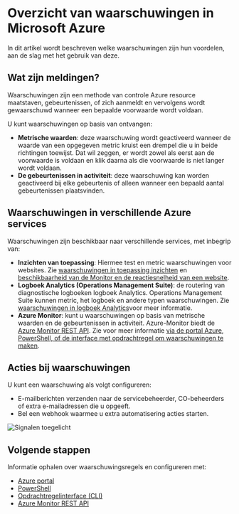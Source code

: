 <properties
    pageTitle="Overzicht van waarschuwingen in Microsoft Azure | Microsoft Azure"
    description="Waarschuwingen kunt u resource Azure metrics, gebeurtenissen of logboeken controleren en de hoogte gesteld wanneer een bepaalde voorwaarde is voldaan."
    authors="rboucher"
    manager="carolz"
    editor=""
    services="monitoring-and-diagnostics"
    documentationCenter="monitoring-and-diagnostics"/>

<tags
    ms.service="monitoring-and-diagnostics"
    ms.workload="na"
    ms.tgt_pltfrm="na"
    ms.devlang="na"
    ms.topic="article"
    ms.date="09/24/2016"
    ms.author="robb"/>

# <a name="overview-of-alerts-in-microsoft-azure"></a>Overzicht van waarschuwingen in Microsoft Azure


In dit artikel wordt beschreven welke waarschuwingen zijn hun voordelen, aan de slag met het gebruik van deze.  

## <a name="what-are-alerts"></a>Wat zijn meldingen?
Waarschuwingen zijn een methode van controle Azure resource maatstaven, gebeurtenissen, of zich aanmeldt en vervolgens wordt gewaarschuwd wanneer een bepaalde voorwaarde wordt voldaan.

U kunt waarschuwingen op basis van ontvangen:

- **Metrische waarden**: deze waarschuwing wordt geactiveerd wanneer de waarde van een opgegeven metric kruist een drempel die u in beide richtingen toewijst. Dat wil zeggen, er wordt zowel als eerst aan de voorwaarde is voldaan en klik daarna als die voorwaarde is niet langer wordt voldaan.
- **De gebeurtenissen in activiteit**: deze waarschuwing kan worden geactiveerd bij elke gebeurtenis of alleen wanneer een bepaald aantal gebeurtenissen plaatsvinden.

## <a name="alerts-in-different-azure-services"></a>Waarschuwingen in verschillende Azure services

Waarschuwingen zijn beschikbaar naar verschillende services, met inbegrip van:

- **Inzichten van toepassing**: Hiermee test en metric waarschuwingen voor websites. Zie [waarschuwingen in toepassing inzichten](../application-insights/app-insights-alerts.md) en [beschikbaarheid van de Monitor en de reactiesnelheid van een website](../application-insights/app-insights-monitor-web-app-availability.md).
- **Logboek Analytics (Operations Management Suite)**: de routering van diagnostische logboeken logboek Analytics. Operations Management Suite kunnen metric, het logboek en andere typen waarschuwingen. Zie [waarschuwingen in logboek Analytics](../log-analytics/log-analytics-alerts.md)voor meer informatie.  
- **Azure Monitor**: kunt u waarschuwingen op basis van metrische waarden en de gebeurtenissen in activiteit. Azure-Monitor biedt de [Azure Monitor REST API](https://msdn.microsoft.com/library/dn931943.aspx).  Zie voor meer informatie [via de portal Azure, PowerShell, of de interface met opdrachtregel om waarschuwingen te maken](insights-alerts-portal.md).

## <a name="alert-actions"></a>Acties bij waarschuwingen
U kunt een waarschuwing als volgt configureren:

- E-mailberichten verzenden naar de servicebeheerder, CO-beheerders of extra e-mailadressen die u opgeeft.
- Bel een webhook waarmee u extra automatisering acties starten.

 ![Signalen toegelicht](./media/monitoring-overview-alerts/AlertsOverviewResource3.png)


## <a name="next-steps"></a>Volgende stappen

Informatie ophalen over waarschuwingsregels en configureren met:

- [Azure portal](insights-alerts-portal.md)
- [PowerShell](insights-alerts-powershell.md)
- [Opdrachtregelinterface (CLI)](insights-alerts-command-line-interface.md)
- [Azure Monitor REST API](https://msdn.microsoft.com/library/azure/dn931945.aspx)
